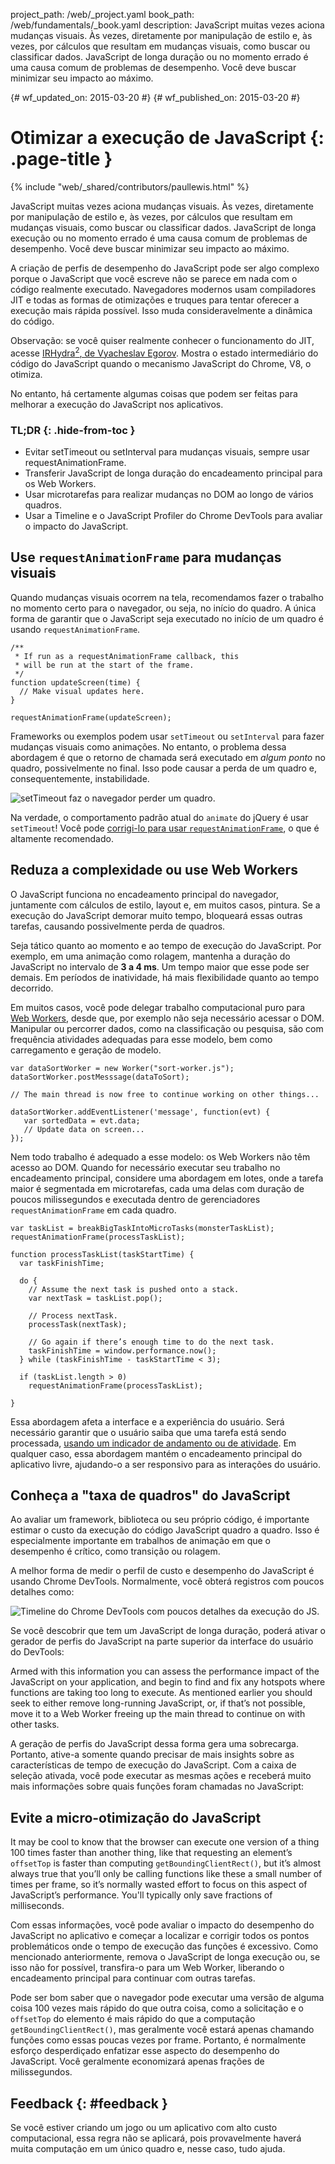 project_path: /web/_project.yaml book_path: /web/fundamentals/_book.yaml description: JavaScript muitas vezes aciona mudanças visuais. Às vezes, diretamente por manipulação de estilo e, às vezes, por cálculos que resultam em mudanças visuais, como buscar ou classificar dados. JavaScript de longa duração ou no momento errado é uma causa comum de problemas de desempenho. Você deve buscar minimizar seu impacto ao máximo.

{# wf_updated_on: 2015-03-20 #} {# wf_published_on: 2015-03-20 #}

# Otimizar a execução de JavaScript {: .page-title }

{% include "web/_shared/contributors/paullewis.html" %}

JavaScript muitas vezes aciona mudanças visuais. Às vezes, diretamente por manipulação de estilo e, às vezes, por cálculos que resultam em mudanças visuais, como buscar ou classificar dados. JavaScript de longa execução ou no momento errado é uma causa comum de problemas de desempenho. Você deve buscar minimizar seu impacto ao máximo.

A criação de perfis de desempenho do JavaScript pode ser algo complexo porque o JavaScript que você escreve não se parece em nada com o código realmente executado. Navegadores modernos usam compiladores JIT e todas as formas de otimizações e truques para tentar oferecer a execução mais rápida possível. Isso muda consideravelmente a dinâmica do código.

Observação: se você quiser realmente conhecer o funcionamento do JIT, acesse [IRHydra<sup>2</sup>, de Vyacheslav Egorov](http://mrale.ph/irhydra/2/). Mostra o estado intermediário do código do JavaScript quando o mecanismo JavaScript do Chrome, V8, o otimiza.

No entanto, há certamente algumas coisas que podem ser feitas para melhorar a execução do JavaScript nos aplicativos.

### TL;DR {: .hide-from-toc }

* Evitar setTimeout ou setInterval para mudanças visuais, sempre usar requestAnimationFrame.
* Transferir JavaScript de longa duração do encadeamento principal para os Web Workers.
* Usar microtarefas para realizar mudanças no DOM ao longo de vários quadros.
* Usar a Timeline e o JavaScript Profiler do Chrome DevTools para avaliar o impacto do JavaScript.

## Use `requestAnimationFrame` para mudanças visuais

Quando mudanças visuais ocorrem na tela, recomendamos fazer o trabalho no momento certo para o navegador, ou seja, no início do quadro. A única forma de garantir que o JavaScript seja executado no início de um quadro é usando `requestAnimationFrame`.

    /**
     * If run as a requestAnimationFrame callback, this
     * will be run at the start of the frame.
     */
    function updateScreen(time) {
      // Make visual updates here.
    }
    
    requestAnimationFrame(updateScreen);
    

Frameworks ou exemplos podem usar `setTimeout` ou `setInterval` para fazer mudanças visuais como animações. No entanto, o problema dessa abordagem é que o retorno de chamada será executado em *algum ponto* no quadro, possivelmente no final. Isso pode causar a perda de um quadro e, consequentemente, instabilidade.

<img src="images/optimize-javascript-execution/settimeout.jpg" alt="setTimeout faz o navegador perder um quadro." />

Na verdade, o comportamento padrão atual do `animate` do jQuery é usar `setTimeout`! Você pode [corrigi-lo para usar `requestAnimationFrame`](https://github.com/gnarf/jquery-requestAnimationFrame), o que é altamente recomendado.

## Reduza a complexidade ou use Web Workers

O JavaScript funciona no encadeamento principal do navegador, juntamente com cálculos de estilo, layout e, em muitos casos, pintura. Se a execução do JavaScript demorar muito tempo, bloqueará essas outras tarefas, causando possivelmente perda de quadros.

Seja tático quanto ao momento e ao tempo de execução do JavaScript. Por exemplo, em uma animação como rolagem, mantenha a duração do JavaScript no intervalo de **3 a 4 ms**. Um tempo maior que esse pode ser demais. Em períodos de inatividade, há mais flexibilidade quanto ao tempo decorrido.

Em muitos casos, você pode delegar trabalho computacional puro para [Web Workers](https://developer.mozilla.org/en-US/docs/Web/API/Web_Workers_API/basic_usage), desde que, por exemplo não seja necessário acessar o DOM. Manipular ou percorrer dados, como na classificação ou pesquisa, são com frequência atividades adequadas para esse modelo, bem como carregamento e geração de modelo.

    var dataSortWorker = new Worker("sort-worker.js");
    dataSortWorker.postMesssage(dataToSort);
    
    // The main thread is now free to continue working on other things...
    
    dataSortWorker.addEventListener('message', function(evt) {
       var sortedData = evt.data;
       // Update data on screen...
    });
    

Nem todo trabalho é adequado a esse modelo: os Web Workers não têm acesso ao DOM. Quando for necessário executar seu trabalho no encadeamento principal, considere uma abordagem em lotes, onde a tarefa maior é segmentada em microtarefas, cada uma delas com duração de poucos milissegundos e executada dentro de gerenciadores `requestAnimationFrame` em cada quadro.

    var taskList = breakBigTaskIntoMicroTasks(monsterTaskList);
    requestAnimationFrame(processTaskList);
    
    function processTaskList(taskStartTime) {
      var taskFinishTime;
    
      do {
        // Assume the next task is pushed onto a stack.
        var nextTask = taskList.pop();
    
        // Process nextTask.
        processTask(nextTask);
    
        // Go again if there’s enough time to do the next task.
        taskFinishTime = window.performance.now();
      } while (taskFinishTime - taskStartTime < 3);
    
      if (taskList.length > 0)
        requestAnimationFrame(processTaskList);
    
    }
    

Essa abordagem afeta a interface e a experiência do usuário. Será necessário garantir que o usuário saiba que uma tarefa está sendo processada, [usando um indicador de andamento ou de atividade](https://www.google.com/design/spec/components/progress-activity.html). Em qualquer caso, essa abordagem mantém o encadeamento principal do aplicativo livre, ajudando-o a ser responsivo para as interações do usuário.

## Conheça a "taxa de quadros" do JavaScript

Ao avaliar um framework, biblioteca ou seu próprio código, é importante estimar o custo da execução do código JavaScript quadro a quadro. Isso é especialmente importante em trabalhos de animação em que o desempenho é crítico, como transição ou rolagem.

A melhor forma de medir o perfil de custo e desempenho do JavaScript é usando Chrome DevTools. Normalmente, você obterá registros com poucos detalhes como:

<img src="images/optimize-javascript-execution/low-js-detail.png"
     alt="Timeline do Chrome DevTools com poucos detalhes da execução do JS." />

Se você descobrir que tem um JavaScript de longa duração, poderá ativar o gerador de perfis do JavaScript na parte superior da interface do usuário do DevTools:

Armed with this information you can assess the performance impact of the JavaScript on your application, and begin to find and fix any hotspots where functions are taking too long to execute. As mentioned earlier you should seek to either remove long-running JavaScript, or, if that’s not possible, move it to a Web Worker freeing up the main thread to continue on with other tasks.

A geração de perfis do JavaScript dessa forma gera uma sobrecarga. Portanto, ative-a somente quando precisar de mais insights sobre as características de tempo de execução do JavaScript. Com a caixa de seleção ativada, você pode executar as mesmas ações e receberá muito mais informações sobre quais funções foram chamadas no JavaScript:

## Evite a micro-otimização do JavaScript

It may be cool to know that the browser can execute one version of a thing 100 times faster than another thing, like that requesting an element’s `offsetTop` is faster than computing `getBoundingClientRect()`, but it’s almost always true that you’ll only be calling functions like these a small number of times per frame, so it’s normally wasted effort to focus on this aspect of JavaScript’s performance. You'll typically only save fractions of milliseconds.

Com essas informações, você pode avaliar o impacto do desempenho do JavaScript no aplicativo e começar a localizar e corrigir todos os pontos problemáticos onde o tempo de execução das funções é excessivo. Como mencionado anteriormente, remova o JavaScript de longa execução ou, se isso não for possível, transfira-o para um Web Worker, liberando o encadeamento principal para continuar com outras tarefas.

Pode ser bom saber que o navegador pode executar uma versão de alguma coisa 100 vezes mais rápido do que outra coisa, como a solicitação e o `offsetTop` do elemento é mais rápido do que a computação `getBoundingClientRect()`, mas geralmente você estará apenas chamando funções como essas poucas vezes por frame. Portanto, é normalmente esforço desperdiçado enfatizar esse aspecto do desempenho do JavaScript. Você geralmente economizará apenas frações de milissegundos.

## Feedback {: #feedback }

Se você estiver criando um jogo ou um aplicativo com alto custo computacional, essa regra não se aplicará, pois provavelmente haverá muita computação em um único quadro e, nesse caso, tudo ajuda.
